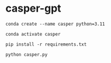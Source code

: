 # casper-gpt
 
`conda create --name casper python=3.11`

`conda activate casper`

`pip install -r requirements.txt`

`python casper.py`